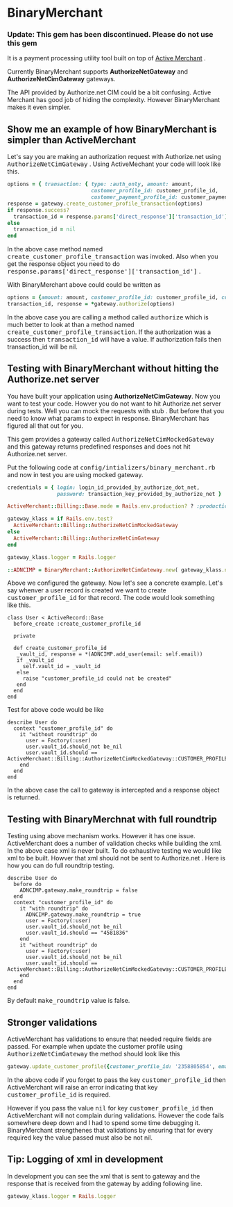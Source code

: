 # BinaryMerchant

### Update: This gem has been discontinued. Please do not use this gem ###

It is a payment processing utility tool built on top of [Active Merchant](https://github.com/shopify/active_merchant) .

Currently BinaryMerchant supports <strong>AuthorizeNetGateway</strong> and <strong>AuthorizeNetCimGateway</strong> gateways.

The API provided by Authorize.net CIM could be a bit confusing. Active Merchant has good job of hiding the complexity. However BinaryMerchant makes it even simpler.

## Show me an example of how BinaryMerchant is simpler than ActiveMerchant

Let's say you are making an authorization request with Authorize.net using <tt>AuthorizeNetCimGateway</tt> . Using ActiveMechant your code will look like this.

```ruby
options = { transaction: { type: :auth_only, amount: amount,
                           customer_profile_id: customer_profile_id,
                           customer_payment_profile_id: customer_payment_profile_id }}
response = gateway.create_customer_profile_transaction(options)
if response.success?
  transaction_id = response.params['direct_response']['transaction_id']
else
  transaction_id = nil
end
```

In the above case method named <tt>create_customer_profile_transaction</tt> was invoked. Also when you get the response object you
need to do <tt>response.params['direct_response']['transaction_id']</tt> .

With BinaryMerchant above could could be written as

```ruby
options = {amount: amount, customer_profile_id: customer_profile_id, customer_payment_id: customer_payment_id}
transaction_id, response = *gateway.authorize(options)
```

In the above case you are calling a method called <tt>authorize</tt> which is much better to look at than a method named <tt>create_customer_profile_transaction</tt>. If the authorization was a success then <tt>transaction_id</tt> will have a value. If authorization fails then transaction_id will be nil.

## Testing with BinaryMerchant without hitting the Authorize.net server

You have built your application using <strong>AuthorizeNetCimGateway</strong>. Now you want to test your code. Howver you do not want to hit Authorize.net server during tests. Well you can mock the requests with stub . But before that you need to know what params to expect in response. BinaryMerchant has figured all that out for you.

This gem provides a gateway called <tt>AuthorizeNetCimMockedGateway</tt> and this gateway returns predefined responses and does not hit Authorize.net server.

Put the following code at <tt>config/intializers/binary_merchant.rb</tt> and now in test you are using mocked gateway.

```ruby
credentials = { login: login_id_provided_by_authorize_dot_net,
                password: transaction_key_provided_by_authorize_net }

ActiveMerchant::Billing::Base.mode = Rails.env.production? ? :production : :test

gateway_klass = if Rails.env.test?
  ActiveMerchant::Billing::AuthorizeNetCimMockedGateway
else
  ActiveMerchant::Billing::AuthorizeNetCimGateway
end

gateway_klass.logger = Rails.logger

::ADNCIMP = BinaryMerchant::AuthorizeNetCimGateway.new( gateway_klass.new(credentials) )
```

Above we configured the gateway. Now let's see a concrete example. Let's say whenver a user record is created we want to create <tt>customer_profile_id</tt> for that record. The code would look something like this.

```
class User < ActiveRecord::Base
  before_create :create_customer_profile_id

  private

  def create_customer_profile_id
   _vault_id, response = *(ADNCIMP.add_user(email: self.email))
   if _vault_id
     self.vault_id = _vault_id
   else
     raise "customer_profile_id could not be created"
   end
  end
end
```

Test for above code would be like

```
describe User do
  context "customer_profile_id" do
    it "without roundtrip" do
      user = Factory(:user)
      user.vault_id.should_not be_nil
      user.vault_id.should == ActiveMerchant::Billing::AuthorizeNetCimMockedGateway::CUSTOMER_PROFILE_ID
    end
  end
end
```

In the above case the call to gateway is intercepted and a response object is returned.

## Testing with BinaryMerchnat with full roundtrip

Testing using above mechanism works. However it has one issue. ActiveMerchant does a number of validation checks while building the xml. In the above case xml is never built. To do exhaustive testing we would like xml to be built. Howver that xml should not be sent to Authorize.net .  Here is how you can do full roundtrip testing.

```
describe User do
  before do
    ADNCIMP.gateway.make_roundtrip = false
  end
  context "customer_profile_id" do
    it "with roundtrip" do
      ADNCIMP.gateway.make_roundtrip = true
      user = Factory(:user)
      user.vault_id.should_not be_nil
      user.vault_id.should == "4581836"
    end
    it "without roundtrip" do
      user = Factory(:user)
      user.vault_id.should_not be_nil
      user.vault_id.should == ActiveMerchant::Billing::AuthorizeNetCimMockedGateway::CUSTOMER_PROFILE_ID
    end
  end
end
```

By default <tt>make_roundtrip</tt> value is false.

## Stronger validations

ActiveMerchant has validations to ensure that needed require fields are passed. For example when update the customer profile using <tt>AuthorizeNetCimGateway</tt> the method should look like this

```ruby
gateway.update_customer_profile({customer_profile_id: '2358805854', email: 'newemail@example.com'})
```

In the above code if you forget to pass the key <tt>customer_profile_id</tt> then ActiveMerchant will raise an error indicating that key <tt>customer_profile_id</tt> is required.

However if you pass the value <tt>nil</tt> for key <tt>customer_profile_id</tt> then ActiveMerchant will not complain during validations. However the code fails somewhere deep down and I had to spend some time debugging it. BinaryMerchant strengthenes that validations by ensuring that for every required key the value passed must also be not nil.

## Tip: Logging of xml in development

In development you can see the xml that is sent to gateway and the response that is received from the gateway by adding
following line.

```ruby
gateway_klass.logger = Rails.logger
